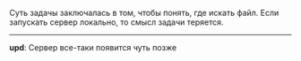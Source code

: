 Суть задачы заключалась в том, чтобы понять, где искать файл. 
Если запускать сервер локально, то смысл задачи теряется.

___

**upd**: Сервер все-таки появится чуть позже
